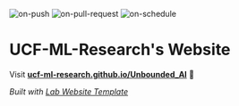 
  ![on-push](../../actions/workflows/on-push.yaml/badge.svg)
  ![on-pull-request](../../actions/workflows/on-pull-request.yaml/badge.svg)
  ![on-schedule](../../actions/workflows/on-schedule.yaml/badge.svg)

  # UCF-ML-Research's Website

  Visit **[ucf-ml-research.github.io/Unbounded_AI](https://ucf-ml-research.github.io/Unbounded_AI)** 🚀

  _Built with [Lab Website Template](https://greene-lab.gitbook.io/lab-website-template-docs)_
